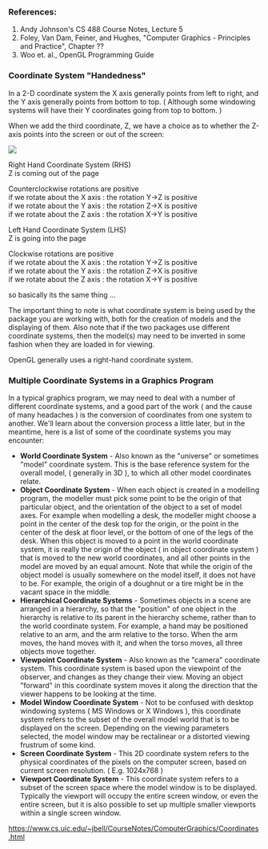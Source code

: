 ### References:

1.  Andy Johnson's CS 488 Course Notes, Lecture 5
2.  Foley, Van Dam, Feiner, and Hughes, "Computer Graphics - Principles and Practice", Chapter ??
3.  Woo et. al., OpenGL Programming Guide

### Coordinate System "Handedness"

In a 2-D coordinate system the X axis generally points from left to right, and the Y axis generally points from bottom to top. ( Although some windowing systems will have their Y coordinates going from top to bottom. )

When we add the third coordinate, Z, we have a choice as to whether the Z-axis points into the screen or out of the screen:

![](https://www.cs.uic.edu/~jbell/CourseNotes/ComputerGraphics/diagrams/coord.gif)

Right Hand Coordinate System (RHS)  
Z is coming out of the page  

Counterclockwise rotations are positive  
if we rotate about the X axis : the rotation Y->Z is positive  
if we rotate about the Y axis : the rotation Z->X is positive  
if we rotate about the Z axis : the rotation X->Y is positive  

Left Hand Coordinate System (LHS)  
Z is going into the page  

Clockwise rotations are positive  
if we rotate about the X axis : the rotation Y->Z is positive  
if we rotate about the Y axis : the rotation Z->X is positive  
if we rotate about the Z axis : the rotation X->Y is positive  

so basically its the same thing ...

The important thing to note is what coordinate system is being used by the package you are working with, both for the creation of models and the displaying of them. Also note that if the two packages use different coordinate systems, then the model(s) may need to be inverted in some fashion when they are loaded in for viewing.

OpenGL generally uses a right-hand coordinate system.

### Multiple Coordinate Systems in a Graphics Program

In a typical graphics program, we may need to deal with a number of different coordinate systems, and a good part of the work ( and the cause of many headaches ) is the conversion of coordinates from one system to another. We'll learn about the conversion process a little later, but in the meantime, here is a list of some of the coordinate systems you may encounter:

-   **World Coordinate System** - Also known as the "universe" or sometimes "model" coordinate system. This is the base reference system for the overall model, ( generally in 3D ), to which all other model coordinates relate.
-   **Object Coordinate System** - When each object is created in a modelling program, the modeller must pick some point to be the origin of that particular object, and the orientation of the object to a set of model axes. For example when modelling a desk, the modeller might choose a point in the center of the desk top for the origin, or the point in the center of the desk at floor level, or the bottom of one of the legs of the desk. When this object is moved to a point in the world coordinate system, it is really the origin of the object ( in object coordinate system ) that is moved to the new world coordinates, and all other points in the model are moved by an equal amount. Note that while the origin of the object model is usually somewhere on the model itself, it does not have to be. For example, the origin of a doughnut or a tire might be in the vacant space in the middle.
-   **Hierarchical Coordinate Systems** - Sometimes objects in a scene are arranged in a hierarchy, so that the "position" of one object in the hierarchy is relative to its parent in the hierarchy scheme, rather than to the world coordinate system. For example, a hand may be positioned relative to an arm, and the arm relative to the torso. When the arm moves, the hand moves with it, and when the torso moves, all three objects move together.
-   **Viewpoint Coordinate System** - Also known as the "camera" coordinate system. This coordinate system is based upon the viewpoint of the observer, and changes as they change their view. Moving an object "forward" in this coordinate system moves it along the direction that the viewer happens to be looking at the time.
-   **Model Window Coordinate System** - Not to be confused with desktop windowing systems ( MS Windows or X Windows ), this coordinate system refers to the subset of the overall model world that is to be displayed on the screen. Depending on the viewing parameters selected, the model window may be rectalinear or a distorted viewing frustrum of some kind.
-   **Screen Coordinate System** - This 2D coordinate system refers to the physical coordinates of the pixels on the computer screen, based on current screen resolution. ( E.g. 1024x768 )
-   **Viewport Coordinate System** - This coordinate system refers to a subset of the screen space where the model window is to be displayed. Typically the viewport will occupy the entire screen window, or even the entire screen, but it is also possible to set up multiple smaller viewports within a single screen window.



https://www.cs.uic.edu/~jbell/CourseNotes/ComputerGraphics/Coordinates.html